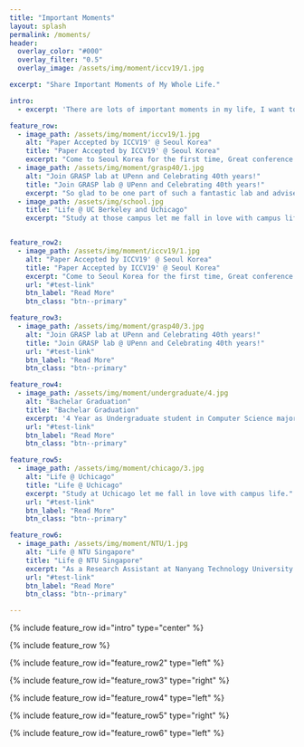 ```yaml
---
title: "Important Moments"
layout: splash
permalink: /moments/
header:
  overlay_color: "#000"
  overlay_filter: "0.5"
  overlay_image: /assets/img/moment/iccv19/1.jpg

excerpt: "Share Important Moments of My Whole Life."

intro: 
  - excerpt: 'There are lots of important moments in my life, I want to keep all those alive.'

feature_row:
  - image_path: /assets/img/moment/iccv19/1.jpg
    alt: "Paper Accepted by ICCV19' @ Seoul Korea"
    title: "Paper Accepted by ICCV19' @ Seoul Korea"
    excerpt: "Come to Seoul Korea for the first time, Great conference experience! "
  - image_path: /assets/img/moment/grasp40/1.jpg
    alt: "Join GRASP lab at UPenn and Celebrating 40th years!"
    title: "Join GRASP lab @ UPenn and Celebrating 40th years!"
    excerpt: "So glad to be one part of such a fantastic lab and advised/work with Professor Jianbo Shi!"
  - image_path: /assets/img/school.jpg
    title: "Life @ UC Berkeley and Uchicago"
    excerpt: "Study at those campus let me fall in love with campus life, Looking forward to going back there."


feature_row2:
  - image_path: /assets/img/moment/iccv19/1.jpg
    alt: "Paper Accepted by ICCV19' @ Seoul Korea"
    title: "Paper Accepted by ICCV19' @ Seoul Korea"
    excerpt: "Come to Seoul Korea for the first time, Great conference experience! "
    url: "#test-link"
    btn_label: "Read More"
    btn_class: "btn--primary"

feature_row3:
  - image_path: /assets/img/moment/grasp40/3.jpg
    alt: "Join GRASP lab at UPenn and Celebrating 40th years!"
    title: "Join GRASP lab @ UPenn and Celebrating 40th years!"
    url: "#test-link"
    btn_label: "Read More"
    btn_class: "btn--primary"

feature_row4:
  - image_path: /assets/img/moment/undergraduate/4.jpg
    alt: "Bachelar Graduation"
    title: "Bachelar Graduation"
    excerpt: '4 Year as Undergraduate student in Computer Science major.'
    url: "#test-link"
    btn_label: "Read More"
    btn_class: "btn--primary"

feature_row5:
  - image_path: /assets/img/moment/chicago/3.jpg
    alt: "Life @ Uchicago"
    title: "Life @ Uchicago"
    excerpt: "Study at Uchicago let me fall in love with campus life."
    url: "#test-link"
    btn_label: "Read More"
    btn_class: "btn--primary"

feature_row6:
  - image_path: /assets/img/moment/NTU/1.jpg
    alt: "Life @ NTU Singapore"
    title: "Life @ NTU Singapore"
    excerpt: "As a Research Assistant at Nanyang Technology University at Singapore."
    url: "#test-link"
    btn_label: "Read More"
    btn_class: "btn--primary"

---
```


{% include feature_row id="intro" type="center" %}

{% include feature_row %}

{% include feature_row id="feature_row2" type="left" %}

{% include feature_row id="feature_row3" type="right" %}

{% include feature_row id="feature_row4" type="left" %}

{% include feature_row id="feature_row5" type="right" %}

{% include feature_row id="feature_row6" type="left" %}


